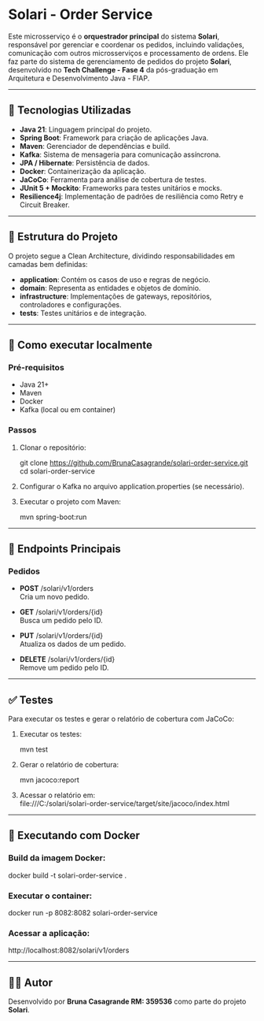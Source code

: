 # Solari - Order Service

Este microsserviço é o **orquestrador principal** do sistema **Solari**, responsável por gerenciar e coordenar os pedidos, incluindo validações, comunicação com outros microsserviços e processamento de ordens. Ele faz parte do sistema de gerenciamento de pedidos do projeto **Solari**, desenvolvido no **Tech Challenge - Fase 4** da pós-graduação em Arquitetura e Desenvolvimento Java - FIAP.

---

## 🧩 Tecnologias Utilizadas

- **Java 21**: Linguagem principal do projeto.
- **Spring Boot**: Framework para criação de aplicações Java.
- **Maven**: Gerenciador de dependências e build.
- **Kafka**: Sistema de mensageria para comunicação assíncrona.
- **JPA / Hibernate**: Persistência de dados.
- **Docker**: Containerização da aplicação.
- **JaCoCo**: Ferramenta para análise de cobertura de testes.
- **JUnit 5 + Mockito**: Frameworks para testes unitários e mocks.
- **Resilience4j**: Implementação de padrões de resiliência como Retry e Circuit Breaker.

---

## 🧱 Estrutura do Projeto

O projeto segue a Clean Architecture, dividindo responsabilidades em camadas bem definidas:

- **application**: Contém os casos de uso e regras de negócio.
- **domain**: Representa as entidades e objetos de domínio.
- **infrastructure**: Implementações de gateways, repositórios, controladores e configurações.
- **tests**: Testes unitários e de integração.

---

## 🚀 Como executar localmente

### Pré-requisitos

- Java 21+
- Maven
- Docker
- Kafka (local ou em container)

### Passos

1. Clonar o repositório:

   git clone https://github.com/BrunaCasagrande/solari-order-service.git  
   cd solari-order-service

2. Configurar o Kafka no arquivo application.properties (se necessário).

3. Executar o projeto com Maven:

   mvn spring-boot:run

---

## 📌 Endpoints Principais

### Pedidos

- **POST** /solari/v1/orders  
  Cria um novo pedido.

- **GET** /solari/v1/orders/{id}  
  Busca um pedido pelo ID.

- **PUT** /solari/v1/orders/{id}  
  Atualiza os dados de um pedido.

- **DELETE** /solari/v1/orders/{id}  
  Remove um pedido pelo ID.

---

## ✅ Testes

Para executar os testes e gerar o relatório de cobertura com JaCoCo:

1. Executar os testes:

   mvn test

2. Gerar o relatório de cobertura:

   mvn jacoco:report

3. Acessar o relatório em:  
   file:///C:/solari/solari-order-service/target/site/jacoco/index.html

---

## 🐳 Executando com Docker

### Build da imagem Docker:

docker build -t solari-order-service .

### Executar o container:

docker run -p 8082:8082 solari-order-service

### Acessar a aplicação:

http://localhost:8082/solari/v1/orders

---

## 👩‍💻 Autor

Desenvolvido por **Bruna Casagrande RM: 359536** como parte do projeto **Solari**.
